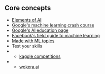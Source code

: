 ## Core concepts

- [Elements of AI](https://www.elementsofai.com/)
- [Google's machine learning crash course](https://developers.google.com/machine-learning/crash-course)
- [Google's AI education page](https://ai.google/education)
- [Facebook's field guide to machine learning](https://research.fb.com/blog/2018/05/the-facebook-field-guide-to-machine-learning-video-series/)
- [Made with ML topics](https://madewithml.com/topics/)
- Test your skills
- - [kaggle competitions](https://www.kaggle.com/competitions)
- - [wokera.ai](https://workera.ai/)